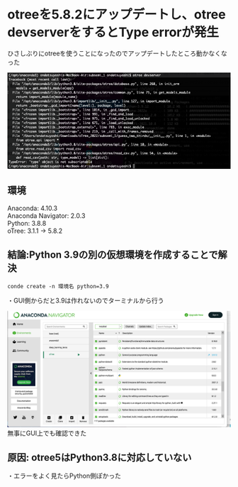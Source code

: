 # otreeを5.8.2にアップデートし、otree devserverをするとType errorが発生
ひさしぶりにotreeを使うことになったのでアップデートしたところ動かなくなった

![](../img/Terminal_error.png)

## 環境
Anaconda: 4.10.3  
Anaconda Navigator: 2.0.3  
Python: 3.8.8   
oTree: 3.1.1 → 5.8.2  
## 結論:Python 3.9の別の仮想環境を作成することで解決
`conde create -n 環境名 python=3.9  `

・GUI側からだと3.9は作れないのでターミナルから行う

![](../img/ANACONDA.NAVIGATOR.png)
無事にGUI上でも確認できた
## 原因: otree5はPython3.8に対応していない
・エラーをよく見たらPython側ぽかった


